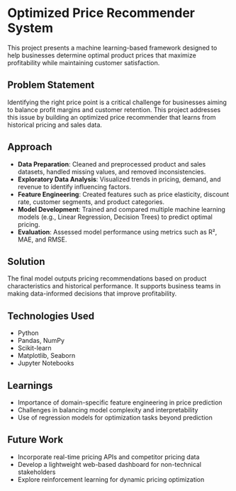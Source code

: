 # Optimized Price Recommender System

This project presents a machine learning-based framework designed to help businesses determine optimal product prices that maximize profitability while maintaining customer satisfaction.

## Problem Statement

Identifying the right price point is a critical challenge for businesses aiming to balance profit margins and customer retention. This project addresses this issue by building an optimized price recommender that learns from historical pricing and sales data.

## Approach

- **Data Preparation**: Cleaned and preprocessed product and sales datasets, handled missing values, and removed inconsistencies.
- **Exploratory Data Analysis**: Visualized trends in pricing, demand, and revenue to identify influencing factors.
- **Feature Engineering**: Created features such as price elasticity, discount rate, customer segments, and product categories.
- **Model Development**: Trained and compared multiple machine learning models (e.g., Linear Regression, Decision Trees) to predict optimal pricing.
- **Evaluation**: Assessed model performance using metrics such as R², MAE, and RMSE.

## Solution

The final model outputs pricing recommendations based on product characteristics and historical performance. It supports business teams in making data-informed decisions that improve profitability.

## Technologies Used

- Python
- Pandas, NumPy
- Scikit-learn
- Matplotlib, Seaborn
- Jupyter Notebooks

## Learnings

- Importance of domain-specific feature engineering in price prediction
- Challenges in balancing model complexity and interpretability
- Use of regression models for optimization tasks beyond prediction

## Future Work

- Incorporate real-time pricing APIs and competitor pricing data
- Develop a lightweight web-based dashboard for non-technical stakeholders
- Explore reinforcement learning for dynamic pricing optimization

